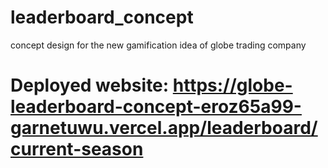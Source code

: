 # leaderboard_concept
concept design for the new gamification idea of globe trading company 
# Deployed website: https://globe-leaderboard-concept-eroz65a99-garnetuwu.vercel.app/leaderboard/current-season
